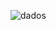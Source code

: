 ![dados](https://github.com/sahrarafaela/sistemaDeLogin/assets/90019942/e8d1636a-4fa8-4675-acd8-f6b176d1217c)
